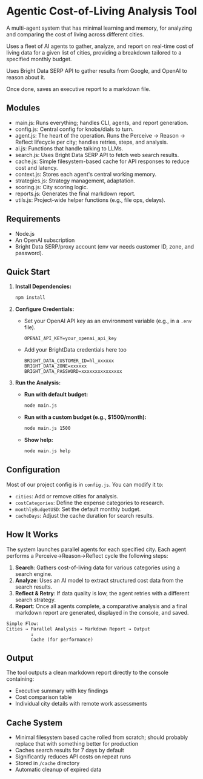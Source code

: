 # Agentic Cost-of-Living Analysis Tool

A multi-agent system that has minimal learning and memory, for analyzing and comparing the cost of living across different cities. 

Uses a fleet of AI agents to gather, analyze, and report on real-time cost of living data for a given list of cities, providing a breakdown tailored to a specified monthly budget. 

Uses Bright Data SERP API to gather results from Google, and OpenAI to reason about it. 

Once done, saves an executive report to a markdown file.

## Modules

- main.js: Runs everything; handles CLI, agents, and report generation.
- config.js: Central config for knobs/dials to turn.
- agent.js: The heart of the operation. Runs the Perceive -> Reason -> Reflect lifecycle per city; handles retries, steps, and analysis.
- ai.js: Functions that handle talking to LLMs.
- search.js: Uses Bright Data SERP API to fetch web search results.
- cache.js: Simple filesystem-based cache for API responses to reduce cost and latency.
- context.js: Stores each agent's central working memory.
- strategies.js: Strategy management, adaptation.
- scoring.js: City scoring logic.
- reports.js: Generates the final markdown report.
- utils.js: Project-wide helper functions (e.g., file ops, delays).


## Requirements

- Node.js
- An OpenAI subscription
- Bright Data SERP/proxy account (env var needs customer ID, zone, and password).

## Quick Start

1.  **Install Dependencies:**
    ```bash
    npm install
    ```

2.  **Configure Credentials:**
    - Set your OpenAI API key as an environment variable (e.g., in a `.env` file).
      ```
      OPENAI_API_KEY=your_openai_api_key
      ```
    - Add your BrightData credentials here too
        ```
        BRIGHT_DATA_CUSTOMER_ID=hl_xxxxxx
        BRIGHT_DATA_ZONE=xxxxxx
        BRIGHT_DATA_PASSWORD=xxxxxxxxxxxxxxx
        ```

3.  **Run the Analysis:**

    - **Run with default budget:**
      ```bash
      node main.js
      ```

    - **Run with a custom budget (e.g., $1500/month):**
      ```bash
      node main.js 1500
      ```

    - **Show help:**
      ```bash
      node main.js help
      ```

## Configuration

Most of our project config is in `config.js`. You can modify it to:

- `cities`: Add or remove cities for analysis.
- `costCategories`: Define the expense categories to research.
- `monthlyBudgetUSD`: Set the default monthly budget.
- `cacheDays`: Adjust the cache duration for search results.

## How It Works

The system launches parallel agents for each specified city. Each agent performs a Perceive->Reason->Reflect cycle the following steps:

1.  **Search**: Gathers cost-of-living data for various categories using a search engine.
2.  **Analyze**: Uses an AI model to extract structured cost data from the search results.
3.  **Reflect & Retry**: If data quality is low, the agent retries with a different search strategy.
4.  **Report**: Once all agents complete, a comparative analysis and a final markdown report are generated, displayed in the console, and saved.

```
Simple Flow:
Cities → Parallel Analysis → Markdown Report → Output
         ↓
         Cache (for performance)
```

## Output

The tool outputs a clean markdown report directly to the console containing:
- Executive summary with key findings
- Cost comparison table
- Individual city details with remote work assessments


## Cache System

- Minimal filesystem based cache rolled from scratch; should probably replace that with something better for production
- Caches search results for 7 days by default
- Significantly reduces API costs on repeat runs
- Stored in `/cache` directory
- Automatic cleanup of expired data
